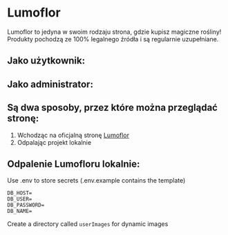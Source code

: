 # Lumoflor 

Lumoflor to jedyna w swoim rodzaju strona, gdzie kupisz magiczne rośliny! Produkty pochodzą ze 100% legalnego źródła i są regularnie uzupełniane.

## Jako użytkownik:


## Jako administrator:


## Są dwa sposoby, przez które można przeglądać stronę:
1. Wchodząc na oficjalną stronę [Lumoflor](https://misklep.tymi.org/login.html)
2. Odpalając projekt lokalnie

## Odpalenie Lumofloru lokalnie:


Use .env to store secrets (.env.example contains the template)
```env
DB_HOST=
DB_USER=
DB_PASSWORD=
DB_NAME=
```

Create a directory called `userImages` for dynamic images
